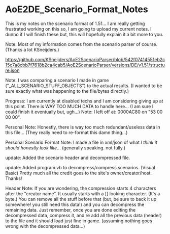 # AoE2DE_Scenario_Format_Notes
This is my notes on the scenario format of 1.51... I am really getting frustrated working on this so, I am going to upload my current notes. I dunno if I will finish these but, this will hopefully explain it a bit more to you.

Note: Most of my information comes from the scenario parser of course. (Thanks a lot KSneijders.)

https://github.com/KSneijders/AoE2ScenarioParser/blob/542f07414551eb2c15c7a8cbb7f7618b2ca4cab5/AoE2ScenarioParser/versions/DE/v1.51/structure.json

Note: I was comparing a scenario I made in game ("_ALL_SCENARIO_STUFF_OBJECTS") to the actual results. (I wanted to be sure exactly what was happening to the file/bytes directly.)

Progress: I am currently at disabled techs and I am considering giving up at this point. There is WAY TOO MUCH DATA to handle here... (I am sure I could finish it eventually but, ugh...) Note: I left off at: 0000AC80 on "53 00 00 00".

Personal Note: Honestly, there is way too much redundant/useless data in this file... (They really need to re-format this damn thing...)

Personal Scenario Format Note: I made a file in xml/json of what *I think it should honestly look like*... (generally speaking. not fully.)

update: Added the scenario header and decompressed file.

update: Added program.vb to decompress/compress scenarios. (Visual Basic) Pretty much all the credit goes to the site's owner/creator/host. Thanks!

Header Note: If you are wondering, the compression starts 4 characters after the "creator name". It usually starts with a [] looking character. (It's a byte.) You can remove all the stuff before that (but, be sure to back it up somewhere! you still need this data!) and you can decompress the remaining data. Just remember, once you are done editing the decompressed data, compress it, and re add all the previous data (header) to the file and it should load just fine in game. (assuming nothing goes wrong with the decompressed data...)
